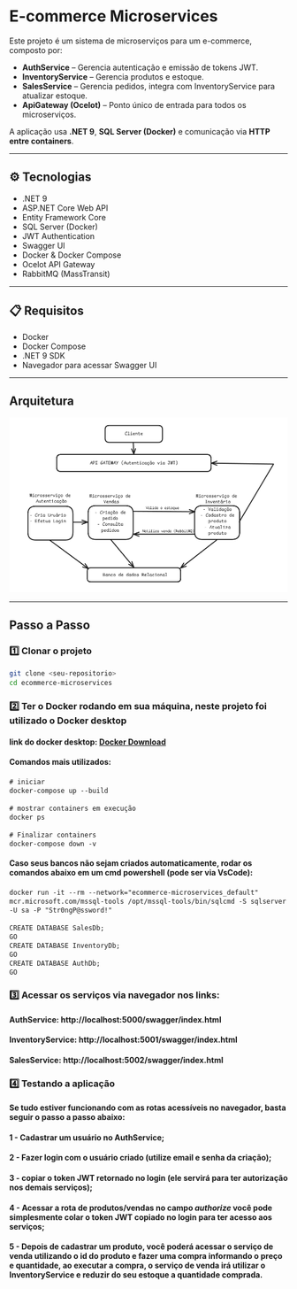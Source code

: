 # E-commerce Microservices

Este projeto é um sistema de microserviços para um e-commerce, composto por:

- **AuthService** – Gerencia autenticação e emissão de tokens JWT.
- **InventoryService** – Gerencia produtos e estoque.
- **SalesService** – Gerencia pedidos, integra com InventoryService para atualizar estoque.
- **ApiGateway (Ocelot)** – Ponto único de entrada para todos os microserviços.

A aplicação usa **.NET 9**, **SQL Server (Docker)** e comunicação via **HTTP entre containers**.

---

## ⚙️ Tecnologias

- .NET 9
- ASP.NET Core Web API
- Entity Framework Core
- SQL Server (Docker)
- JWT Authentication
- Swagger UI
- Docker & Docker Compose
- Ocelot API Gateway
- RabbitMQ (MassTransit)

---

## 📋 Requisitos

- Docker
- Docker Compose
- .NET 9 SDK
- Navegador para acessar Swagger UI

---

## Arquitetura

![alt text]({70FCC0C3-896B-4FF4-9864-A2846E9ABEFA}.png)

---

## Passo a Passo

### 1️⃣ Clonar o projeto

```bash
git clone <seu-repositorio>
cd ecommerce-microservices
```

### 2️⃣ Ter o Docker rodando em sua máquina, neste projeto foi utilizado o Docker desktop

#### link do docker desktop: [Docker Download](https://www.docker.com/get-started/)

#### Comandos mais utilizados:

```
# iniciar
docker-compose up --build

# mostrar containers em execução
docker ps

# Finalizar containers
docker-compose down -v
```

#### Caso seus bancos não sejam criados automaticamente, rodar os comandos abaixo em um cmd powershell (pode ser via VsCode):

```
docker run -it --rm --network="ecommerce-microservices_default" mcr.microsoft.com/mssql-tools /opt/mssql-tools/bin/sqlcmd -S sqlserver -U sa -P "Str0ngP@ssword!"

CREATE DATABASE SalesDb;
GO
CREATE DATABASE InventoryDb;
GO
CREATE DATABASE AuthDb;
GO
```

### 3️⃣ Acessar os serviços via navegador nos links:

#### AuthService: http://localhost:5000/swagger/index.html

#### InventoryService: http://localhost:5001/swagger/index.html

#### SalesService: http://localhost:5002/swagger/index.html

### 4️⃣ Testando a aplicação

#### Se tudo estiver funcionando com as rotas acessíveis no navegador, basta seguir o passo a passo abaixo:

#### 1 - Cadastrar um usuário no AuthService;

#### 2 - Fazer login com o usuário criado (utilize email e senha da criação);

#### 3 - copiar o token JWT retornado no login (ele servirá para ter autorização nos demais serviços);

#### 4 - Acessar a rota de produtos/vendas no campo _authorize_ você pode simplesmente colar o token JWT copiado no login para ter acesso aos serviços;

#### 5 - Depois de cadastrar um produto, você poderá acessar o serviço de venda utilizando o id do produto e fazer uma compra informando o preço e quantidade, ao executar a compra, o serviço de venda irá utilizar o InventoryService e reduzir do seu estoque a quantidade comprada.
